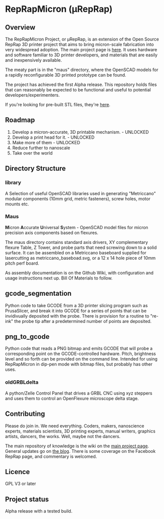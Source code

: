# RepRapMicron (μRepRap)

## Overview

The RepRapMicron Project, or μRepRap, is an extension of the Open Source RepRap 3D printer project that aims to bring micron-scale fabrication into very widespread adoption. The main project page is [here](https://reprap.org/wiki/RepRapMicron). It uses hardware and software familiar to 3D printer developers, and materials that are easily and inexpensively available.

The meaty part is in the "maus" directory, where the OpenSCAD models for a rapidly reconfigurable 3D printed prototype can be found.

The project has achieved the first Alpha release. This repository holds files that can reasonably be expected to be functional and useful to potential developers/experimenters.

If you're looking for pre-built STL files, they're [here](https://www.printables.com/model/1286343-reprapmicron-micron-accurate-3d-printer).

## Roadmap

1. Develop a micron-accurate, 3D printable mechanism. - UNLOCKED
2. Develop a print head for it. - UNLOCKED
3. Make more of them - UNLOCKED
4. Reduce further to nanoscale
5. Take over the world


## Directory Structure
### library
A Selection of useful OpenSCAD libraries used in generating "Metriccano" modular components (10mm grid, metric fasteners), screw holes, motor mounts etc.
### Maus
**M**icron **A**ccurate **U**niversal **S**ystem - OpenSCAD model files for micron precision axis components based on flexures.

The maus directory contains standard axis drivers, XY complementary flexure Table, Z Tower, and probe parts that need screwing down to a solid surface. It can be assembled on a Metriccano baseboard supplied for lasercutting as metriccano_baseboad.svg, or a 12 x 14 hole piece of 10mm pitch perf board.

As assembly documentation is on the Github Wiki, with configuration and usage instructions next up. Bill Of Materials to follow.

## gcode_segmentation
Python code to take GCODE from a 3D printer slicing program such as PrusaSlicer, and break it into GCODE for a series of points that can be invidivually deposited with the probe. There is provision for a routine to "re-ink" the probe tip after a predetermined number of points are deposited.

## png_to_gcode
Python code that reads a PNG bitmap and emits GCODE that will probe a corresponding point on the GCODE-controlled hardware. Pitch, brightness level and so forth can be provided on the command line. Intended for using RepRapMicron in dip-pen mode with bitmap files, but probably has other uses.

### oldGRBLdelta
A python/Zelle Control Panel that drives a GRBL CNC using xyz steppers and uses them to control an OpenFlexure microscope delta stage.

## Contributing
Please do join in. We need everything. Coders, makers, nanoscience experts, materials scientists, 3D printing experts, manual writers, graphics artists, dancers, the works. Well, maybe not the dancers.

The main repository of knowledge is the wiki on the [main project page](https://reprap.org/wiki/RepRapMicron). General updates go on [the blog](http://blog.reprap.org/). There is some coverage on the Facebook RepRap page, and commentary is welcomed.

## Licence
GPL V3 or later

## Project status
Alpha release with a tested build.
